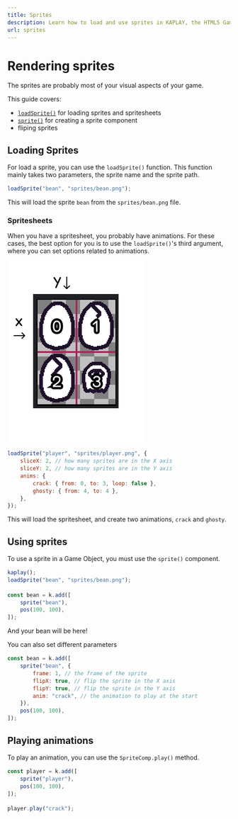```yaml
---
title: Sprites
description: Learn how to load and use sprites in KAPLAY, the HTML5 Game Library for JavaScript and TypeScript.
url: sprites
---
```


# Rendering sprites

The sprites are probably most of your visual aspects of your game.

This guide covers:

- [`loadSprite()`](/doc/ctx/loadSprite) for loading sprites and spritesheets
- [`sprite()`](/doc/ctx/sprite) for creating a sprite component
- fliping sprites

## Loading Sprites

For load a sprite, you can use the `loadSprite()` function. This function mainly
takes two parameters, the sprite name and the sprite path.

```js
loadSprite("bean", "sprites/bean.png");
```

This will load the sprite `bean` from the `sprites/bean.png` file.

### Spritesheets

When you have a spritesheet, you probably have animations. For these cases, the
best option for you is to use the `loadSprite()`'s third argument, where you can
set options related to animations.

![assets eggs](assets/eggs.png)

```js
loadSprite("player", "sprites/player.png", {
    sliceX: 2, // how many sprites are in the X axis
    sliceY: 2, // how many sprites are in the Y axis
    anims: {
        crack: { from: 0, to: 3, loop: false },
        ghosty: { from: 4, to: 4 },
    },
});
```

This will load the spritesheet, and create two animations, `crack` and `ghosty`.

## Using sprites

To use a sprite in a Game Object, you must use the `sprite()` component.

```js
kaplay();
loadSprite("bean", "sprites/bean.png");

const bean = k.add([
    sprite("bean"),
    pos(100, 100),
]);
```

And your bean will be here!

You can also set different parameters

```js
const bean = k.add([
    sprite("bean", {
        frame: 1, // the frame of the sprite
        flipX: true, // flip the sprite in the X axis
        flipY: true, // flip the sprite in the Y axis
        anim: "crack", // the animation to play at the start
    }),
    pos(100, 100),
]);
```

## Playing animations

To play an animation, you can use the `SpriteComp.play()` method.

```js
const player = k.add([
    sprite("player"),
    pos(100, 100),
]);

player.play("crack");
```
